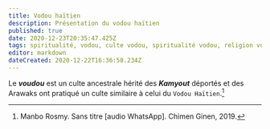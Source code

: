 ```yaml
---
title: Vodou haïtien
description: Présentation du vodou haïtien
published: true
date: 2020-12-23T20:35:47.425Z
tags: spiritualité, vodou, culte vodou, spiritualité vodou, religion vodou, religion, vodou haïtien, culte vodou haïtien, religion vodou haïtienne, religion haïtienne, culte haïtien, spiritualité vodou haïtienne, spiritualité haïtienne, spiritualité afro-caribéenne, religion afro-caribéenne, culte afro-caribéen, pratique spirituelle, pratique spirituelle afro-caribéenne, pratique spirituelle haïtienne, pratique spirituelle vodou haïtienne, pratique spirituelle vodou
editor: markdown
dateCreated: 2020-12-22T16:36:58.234Z
---
```


Le ***voudou*** est un culte ancestrale hérité des ***Kamyout*** déportés et des Arawaks ont pratiqué un culte similaire à celui du `Vodou Haïtien`.[^1]

[^1]: Manbo Rosmy. Sans titre [audio WhatsApp]. Chimen Ginen, 2019.